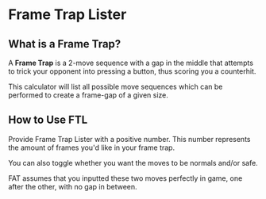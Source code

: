 # Frame Trap Lister

## What is a Frame Trap?
A __Frame Trap__ is a 2-move sequence with a gap in the middle that attempts to trick your opponent into pressing a button, thus scoring you a counterhit.

This calculator will list all possible move sequences which can be performed to create a frame-gap of a given size.

## How to Use FTL
Provide Frame Trap Lister with a positive number. This number represents the amount of frames you'd like in your frame trap.

You can also toggle whether you want the moves to be normals and/or safe.

FAT assumes that you inputted these two moves perfectly in game, one after the other, with no gap in between.
